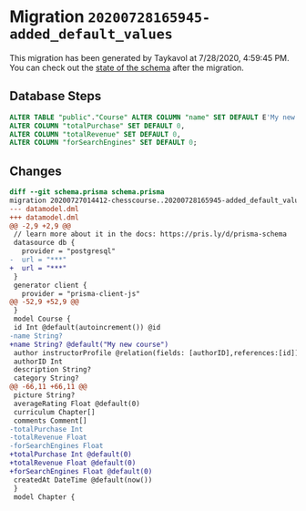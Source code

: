 # Migration `20200728165945-added_default_values`

This migration has been generated by Taykavol at 7/28/2020, 4:59:45 PM.
You can check out the [state of the schema](./schema.prisma) after the migration.

## Database Steps

```sql
ALTER TABLE "public"."Course" ALTER COLUMN "name" SET DEFAULT E'My new course',
ALTER COLUMN "totalPurchase" SET DEFAULT 0,
ALTER COLUMN "totalRevenue" SET DEFAULT 0,
ALTER COLUMN "forSearchEngines" SET DEFAULT 0;
```

## Changes

```diff
diff --git schema.prisma schema.prisma
migration 20200727014412-chesscourse..20200728165945-added_default_values
--- datamodel.dml
+++ datamodel.dml
@@ -2,9 +2,9 @@
 // learn more about it in the docs: https://pris.ly/d/prisma-schema
 datasource db {
   provider = "postgresql"
-  url = "***"
+  url = "***"
 }
 generator client {
   provider = "prisma-client-js"
@@ -52,9 +52,9 @@
 }
 model Course {
 id Int @default(autoincrement()) @id
-name String?
+name String? @default("My new course")
 author instructorProfile @relation(fields: [authorID],references:[id])
 authorID Int
 description String?
 category String?
@@ -66,11 +66,11 @@
 picture String?
 averageRating Float @default(0)
 curriculum Chapter[]
 comments Comment[]
-totalPurchase Int
-totalRevenue Float
-forSearchEngines Float
+totalPurchase Int @default(0)
+totalRevenue Float @default(0)
+forSearchEngines Float @default(0)
 createdAt DateTime @default(now()) 
 }
 model Chapter {
```


